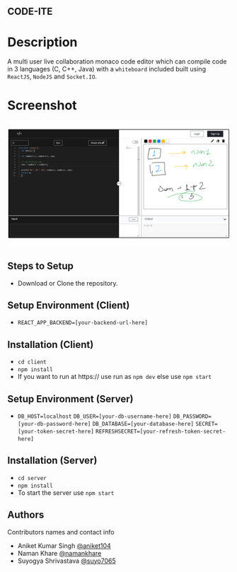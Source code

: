 ## CODE-ITE

# Description

A multi user live collaboration monaco code editor which can compile code in 3 languages (C, C++, Java) with a `whiteboard` included built using `ReactJS`, `NodeJS` and `Socket.IO`.

# Screenshot

[![N|codeite-screenshot](github-cover.jpg)](https://github.com/namankhare/code-ite)

## Steps to Setup

- Download or Clone the repository.

## Setup Environment (Client)

- `REACT_APP_BACKEND=[your-backend-url-here]`

## Installation (Client)

- `cd client`
- `npm install`
- If you want to run at https:// use run as `npm dev` else use `npm start `

## Setup Environment (Server)

- `DB_HOST=localhost`
  `DB_USER=[your-db-username-here]`
  `DB_PASSWORD=[your-db-password-here]`
  `DB_DATABASE=[your-database-here]`
  `SECRET=[your-token-secret-here]`
  `REFRESHSECRET=[your-refresh-token-secret-here]`

## Installation (Server)

- `cd server`
- `npm install`
- To start the server use `npm start `

## Authors

Contributors names and contact info

- Aniket Kumar Singh [@aniket104](https://github.com/aniket1104)
- Naman Khare [@namankhare](https://github.com/namankhare)
- Suyogya Shrivastava [@suyo7065](https://github.com/suyo7065)
